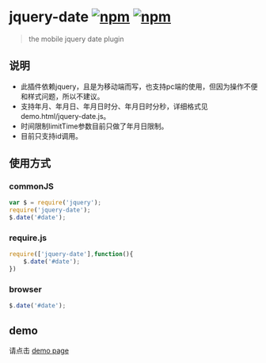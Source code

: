 # jquery-date [![npm](https://img.shields.io/npm/v/jquery-date.svg)](https://www.npmjs.com/package/jquery-date) [![npm](https://img.shields.io/npm/dm/jquery-date.svg)](https://www.npmjs.com/package/jquery-date)
> the mobile jquery date plugin 

说明
-----------------------------------
- 此插件依赖jquery，且是为移动端而写，也支持pc端的使用，但因为操作不便和样式问题，所以不建议。
- 支持年月、年月日、年月日时分、年月日时分秒，详细格式见demo.html/jquery-date.js。
- 时间限制limitTime参数目前只做了年月日限制。
- 目前只支持id调用。

使用方式
-----------------------------------
### commonJS
```js
var $ = require('jquery');
require('jquery-date');
$.date('#date');
```
### require.js
```js
require(['jquery-date'],function(){
    $.date('#date');
})
```
### browser
```js
$.date('#date');
```
demo
-----------------------------------
请点击 [demo page](https://weijhfly.github.io/date-demo.html "demo")
